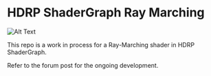 # HDRP ShaderGraph Ray Marching

![Alt Text](https://github.com/AfarsheziF/HDRP-ShaderGraph-Ray-Marching/blob/master/Assets/Images/2023-11-19%2020-31-26%20start%3D1%20length%3D5%20fps%3D10.gif)

This repo is a work in process for a Ray-Marching shader in HDRP ShaderGraph.

Refer to the forum post for the ongoing development.
